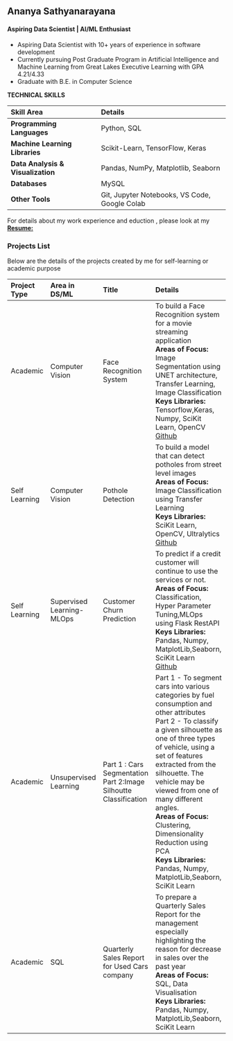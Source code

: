 ## Ananya Sathyanarayana
#### Aspiring Data Scientist | AI/ML Enthusiast
 - Aspiring Data Scientist with 10+ years of experience in software development
 - Currently pursuing Post Graduate Program in Artificial Intelligence and Machine Learning from Great Lakes Executive Learning with GPA 4.21/4.33
 - Graduate with B.E. in Computer Science
   
**TECHNICAL SKILLS**

|  Skill Area | Details | 
| :---   | :---         | 
|**Programming Languages**| Python, SQL   | 
|**Machine Learning Libraries**| Scikit-Learn, TensorFlow, Keras | 
|**Data Analysis & Visualization**| Pandas, NumPy, Matplotlib, Seaborn   | 
|**Databases**| MySQL   | 
|**Other Tools**| Git, Jupyter Notebooks, VS Code, Google Colab   | 


For details about my work experience and eduction , please look at my **[Resume:](/doc/Ananya_S_Nov24.pdf)**

### Projects List

Below are the details of the projects created by me for self-learning or academic purpose

|  Project Type | Area in DS/ML |  Title | Details |
| :---   | :---         |     :---      |          :--- |
|Academic| Computer Vision   | Face Recognition System    | To build a Face Recognition system for a movie streaming application<br>**Areas of Focus:** Image Segmentation using UNET architecture, Transfer Learning, Image Classification <br>**Keys Libraries:** Tensorflow,Keras, Numpy, SciKit Learn, OpenCV<br>[Github](https://github.com/ananya20-s/gl_cv_project)    |
|Self Learning| Computer Vision   | Pothole Detection    | To build a model that can detect potholes from street level images<br>**Areas of Focus:** Image Classification using Transfer Learning <br>**Keys Libraries:** SciKit Learn, OpenCV, Ultralytics<br>[Github](https://github.com/ananya20-s/pothole_detect) |
|Self Learning| Supervised Learning-MLOps   | Customer Churn Prediction    | To predict if a credit customer will continue to use the services or not.<br>**Areas of Focus:** Classification, Hyper Parameter Tuning,MLOps using Flask RestAPI <br>**Keys Libraries:** Pandas, Numpy, MatplotLib,Seaborn, SciKit Learn<br>[Github](https://github.com/ananya20-s/sl-cc-churn) |
|Academic| Unsupervised Learning   | Part 1 : Cars Segmentation<br> Part 2:Image Silhoutte Classification   | Part 1 - To segment cars into various categories by fuel consumption and other attributes <br>Part 2 - To classify a given silhouette as one of three types of vehicle, using a set of features extracted from the silhouette. The vehicle may be viewed from one of many different angles.<br>**Areas of Focus:** Clustering, Dimensionality Reduction using PCA<br>**Keys Libraries:** Pandas, Numpy, MatplotLib,Seaborn, SciKit Learn |
|Academic| SQL   | Quarterly Sales Report for Used Cars company  | To prepare a Quarterly Sales Report for the management especially highlighting the reason for decrease in sales over the past year<br>**Areas of Focus:** SQL, Data Visualisation<br>**Keys Libraries:** Pandas, Numpy, MatplotLib,Seaborn, SciKit Learn|

